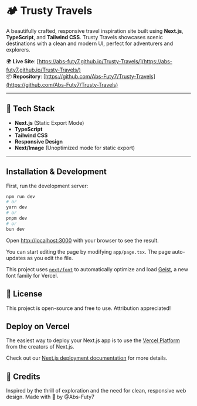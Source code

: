 # 🏕️ Trusty Travels

A beautifully crafted, responsive travel inspiration site built using **Next.js**, **TypeScript**, and **Tailwind CSS**. Trusty Travels showcases scenic destinations with a clean and modern UI, perfect for adventurers and explorers.

🌍 **Live Site**: [https://abs-futy7.github.io/Trusty-Travels/](https://abs-futy7.github.io/Trusty-Travels/)  
📦 **Repository**: [https://github.com/Abs-Futy7/Trusty-Travels](https://github.com/Abs-Futy7/Trusty-Travels)

---

## 🚀 Tech Stack

- **Next.js** (Static Export Mode)
- **TypeScript**
- **Tailwind CSS**
- **Responsive Design**
- **Next/Image** (Unoptimized mode for static export)

---

## Installation & Development

First, run the development server:

```bash
npm run dev
# or
yarn dev
# or
pnpm dev
# or
bun dev
```

Open [http://localhost:3000](http://localhost:3000) with your browser to see the result.

You can start editing the page by modifying `app/page.tsx`. The page auto-updates as you edit the file.

This project uses [`next/font`](https://nextjs.org/docs/app/building-your-application/optimizing/fonts) to automatically optimize and load [Geist](https://vercel.com/font), a new font family for Vercel.

## 📜 License

This project is open-source and free to use. Attribution appreciated!

## Deploy on Vercel

The easiest way to deploy your Next.js app is to use the [Vercel Platform](https://vercel.com/new?utm_medium=default-template&filter=next.js&utm_source=create-next-app&utm_campaign=create-next-app-readme) from the creators of Next.js.

Check out our [Next.js deployment documentation](https://nextjs.org/docs/app/building-your-application/deploying) for more details.

## 🙌 Credits

Inspired by the thrill of exploration and the need for clean, responsive web design. Made with 💙 by @Abs-Futy7
